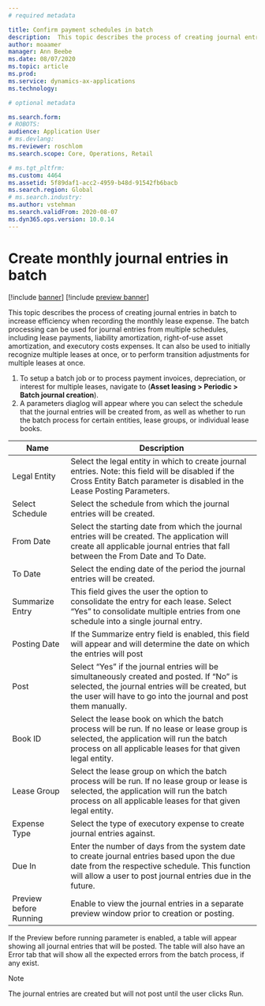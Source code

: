 ```yaml
---
# required metadata

title: Confirm payment schedules in batch
description:  This topic describes the process of creating journal entries in batch to increase efficiency when recording the monthly lease expense.
author: moaamer
manager: Ann Beebe
ms.date: 08/07/2020
ms.topic: article
ms.prod: 
ms.service: dynamics-ax-applications
ms.technology: 

# optional metadata

ms.search.form: 
# ROBOTS: 
audience: Application User
# ms.devlang: 
ms.reviewer: roschlom
ms.search.scope: Core, Operations, Retail

# ms.tgt_pltfrm: 
ms.custom: 4464
ms.assetid: 5f89daf1-acc2-4959-b48d-91542fb6bacb
ms.search.region: Global
# ms.search.industry: 
ms.author: vstehman
ms.search.validFrom: 2020-08-07
ms.dyn365.ops.version: 10.0.14
---
```


# Create monthly journal entries in batch

[!include [banner](../includes/banner.md)]
[!include [preview banner](../includes/preview-banner.md)]

This topic describes the process of creating journal entries in batch to increase efficiency when recording the monthly lease expense. The batch processing can be used for journal entries from multiple schedules, including lease payments, liability amortization, right-of-use asset amortization, and executory costs expenses. It can also be used to initially recognize multiple leases at once, or to perform transition adjustments for multiple leases at once.

1.	To setup a batch job or to process payment invoices, depreciation, or interest for multiple leases, navigate to (**Asset leasing > Periodic > Batch journal creation**).
2.	A parameters diaglog will appear where you can select the schedule that the journal entries will be created from, as well as whether to run the batch process for certain entities, lease groups, or individual lease books.

|     Name                      	|     Description                                                                                                                                                                                                           	|
|-------------------------------	|------------------------------------------	|
|     Legal Entity              	|     Select the legal entity in which to create journal   entries. Note: this field will be disabled if the Cross Entity Batch   parameter is disabled in the Lease Posting Parameters.                                    	|
|     Select Schedule           	|     Select the schedule from which the journal entries will be   created.                                                                                                                                                 	|
|     From Date                 	|     Select the starting date from which the journal entries   will be created. The application will create all applicable journal entries   that fall between the From Date and To Date.                                  	|
|     To Date                   	|     Select the ending date of the period the journal entries   will be created.                                                                                                                                           	|
|     Summarize Entry           	|     This field gives the user the option to consolidate the   entry for each lease. Select “Yes” to consolidate multiple entries from one   schedule into a single journal entry.                                         	|
|     Posting Date              	|     If the Summarize entry field is enabled, this field will   appear and will determine the date on which the entries will post                                                                                          	|
|     Post                      	|     Select “Yes” if the journal entries will be simultaneously   created and posted. If “No” is selected, the journal entries will be created,   but the user will have to go into the journal and post them manually.    	|
|     Book ID                   	|     Select the lease book on which the batch process will be   run. If no lease or lease group is selected, the application will run the   batch process on all applicable leases for that given legal entity.            	|
|     Lease Group               	|     Select the lease group on which the batch process will be   run. If no lease group or lease is selected, the application will run the   batch process on all applicable leases for that given legal entity.           	|
|     Expense Type              	|     Select the type of executory expense to create journal   entries against.                                                                                                                                             	|
|     Due In                    	|     Enter the number of days from the system date to create   journal entries based upon the due date from the respective schedule. This   function will allow a user to post journal entries due in the future.          	|
|     Preview before Running    	|     Enable to view the journal entries in a separate preview   window prior to creation or posting.                                                                                                                       	|

If the Preview before running parameter is enabled, a table will appear showing all journal entries that will be posted. The table will also have an Error tab that will show all the expected errors from the batch process, if any exist.

> [!Note]
> The journal entries are created but will not post until the user clicks Run.
